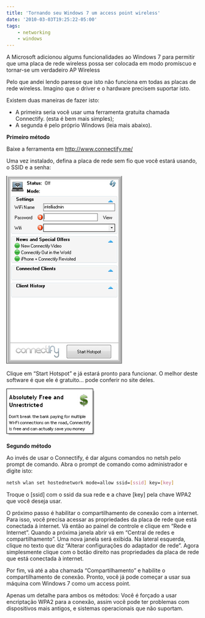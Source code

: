```yaml
---
title: 'Tornando seu Windows 7 um access point wireless'
date: '2010-03-03T19:25:22-05:00'
tags:
    - networking
    - windows
---
```


A Microsoft adicionou algums funcionalidades ao Windows 7 para permitir que uma placa de rede wireless possa ser colocada em modo promíscuo e tornar-se um verdadeiro AP Wireless

Pelo que andei lendo paresse que isto não funciona em todas as placas de rede wireless. Imagino que o driver e o hardware precisem suportar isto.

Existem duas maneiras de fazer isto:

- A primeira seria você usar uma ferramenta gratuita chamada Connectify. (esta é bem mais simples);
- A segunda é pelo próprio Windows (leia mais abaixo).

**Primeiro método**

Baixe a ferramenta em <http://www.connectify.me/>

Uma vez instalado, defina a placa de rede sem fio que você estará usando, o SSID e a senha:

![](/wp-content/uploads/2010/03/Connectify-201002.jpg "Connectify 201002")

Clique em “Start Hotspot” e já estará pronto para funcionar. O melhor deste software é que ele é gratuito… pode conferir no site deles.

![](/wp-content/uploads/2010/03/Connectify-Free-201002.jpg "Connectify Free 201002")

**Segundo método**

Ao invés de usar o Connectify, é dar alguns comandos no netsh pelo prompt de comando. Abra o prompt de comando como administrador e digite isto:

```bash
netsh wlan set hostednetwork mode=allow ssid=[ssid] key=[key]
```

Troque o [ssid] com o ssid da sua rede e a chave [key] pela chave WPA2 que você deseja usar.

O próximo passo é habilitar o compartilhamento de conexão com a internet. Para isso, você precisa acessar as propriedades da placa de rede que está conectada á internet. Vá então ao painel de controle e clique em “Rede e Internet”. Quando a próxima janela abrir vá em “Central de redes e compartilhamento”. Uma nova janela será exibida. Na lateral esquerda, clique no texto que diz “Alterar configurações do adaptador de rede”. Agora simplesmente clique com o botão direito nas propriedades da placa de rede que está conectada à internet.

Por fim, vá até a aba chamada “Compartilhamento” e habilite o compartilhamento de conexão. Pronto, você já pode começar a usar sua máquina com Windows 7 como um access point.

Apenas um detalhe para ambos os métodos: Você é forçado a usar encriptação WPA2 para a conexão, assim você pode ter problemas com dispositivos mais antigos, e sistemas operacionais que não suportam.
